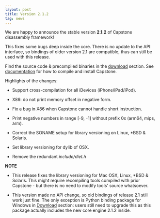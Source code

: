 ```yaml
---
layout: post
title: Version 2.1.2
tag: news
---
```


We are happy to announce the stable version **2.1.2** of Capstone disassembly framework!

This fixes some bugs deep inside the core. There is no update to the API interface, so bindings of older version 2.1 are compatible, thus can still be used with this release.

Find the source code & precompiled binaries in the [download](download.html) section. See [documentation](documentation.html) for how to compile and install Capstone.

Highlights of the changes:

- Support cross-compilation for all iDevices (iPhone/iPad/iPod).

- X86: do not print memory offset in negative form.

- Fix a bug in X86 when Capstone cannot handle short instruction.

- Print negative numbers in range \[-9, -1\] without prefix 0x (arm64, mips, arm).

- Correct the SONAME setup for library versioning on Linux, \*BSD & Solaris.

- Set library versioning for dylib of OSX.

- Remove the redundant *include/diet.h*

**NOTE**

- This release fixes the library versioning for Mac OSX, Linux, \*BSD & Solaris. This might require recompiling tools compiled with prior Capstone - but there is no need to modify tools' source whatsoever.

- This version made no API change, so old bindings of release 2.1 still work just fine. The only exception is Python binding package for Windows in [Download](download.html) section: users still need to upgrade this as this package actually includes the new core engine 2.1.2 inside.


